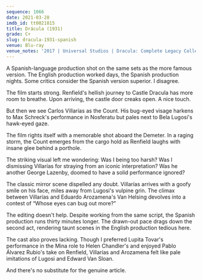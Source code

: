 ```yaml
---
sequence: 1066
date: 2021-03-28
imdb_id: tt0021815
title: Drácula (1931)
grade: C+
slug: dracula-1931-spanish
venue: Blu-ray
venue_notes: '2017 | Universal Studios | Dracula: Complete Legacy Collection'
---
```


A Spanish-language production shot on the same sets as the more famous version. The English production worked days, the Spanish production nights. Some critics consider the Spanish version superior. I disagree.

<!-- end -->

The film starts strong. Renfield's hellish journey to Castle Dracula has more room to breathe. Upon arriving, the castle door creaks open. A nice touch.

But then we see Carlos Villarías as the Count. His bug-eyed visage harkens to Max Schreck's performance in Nosferatu but pales next to Bela Lugosi's hawk-eyed gaze.

The film rights itself with a memorable shot aboard the Demeter. In a raging storm, the Count emerges from the cargo hold as Renfield laughs with insane glee behind a porthole.

The striking visual left me wondering: Was I being too harsh? Was I dismissing Villarías for straying from an iconic interpretation? Was he another George Lazenby, doomed to have a solid performance ignored?

The classic mirror scene dispelled any doubt. Villarías arrives with a goofy smile on his face, miles away from Lugosi's vulpine grin. The climax between Villarías and Eduardo Arozamena's Van Helsing devolves into a contest of “Whose eyes can bug out more?”

The editing doesn't help. Despite working from the same script, the Spanish production runs thirty minutes longer. The drawn-out pace drags down the second act, rendering taunt scenes in the English production tedious here.

The cast also proves lacking. Though I preferred Lupita Tovar's performance in the Mina role to Helen Chandler's and enjoyed Pablo Álvarez Rubio's take on Renfield, Villarías and Arozamena felt like pale imitations of Lugosi and Edward Van Sloan.

And there's no substitute for the genuine article.